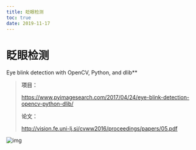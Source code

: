 ```yaml
---
title: 眨眼检测
toc: true
date: 2019-11-17
---
```

# 眨眼检测


Eye blink detection with OpenCV, Python, and dlib**



> **项目：**
>
> https://www.pyimagesearch.com/2017/04/24/eye-blink-detection-opencv-python-dlib/
>
> **论文：**
>
> http://vision.fe.uni-lj.si/cvww2016/proceedings/papers/05.pdf



![img](https://mmbiz.qpic.cn/mmbiz_gif/ptp8P184xjyl2yLZ4z4iaZhPCia7T73uxASyxKu7vJn21qSa6iatNLEmLn7wCCV6ia5emfvDs1Bv5R1ONIC3WM4sgw/640?wx_fmt=gif&tp=webp&wxfrom=5&wx_lazy=1)

